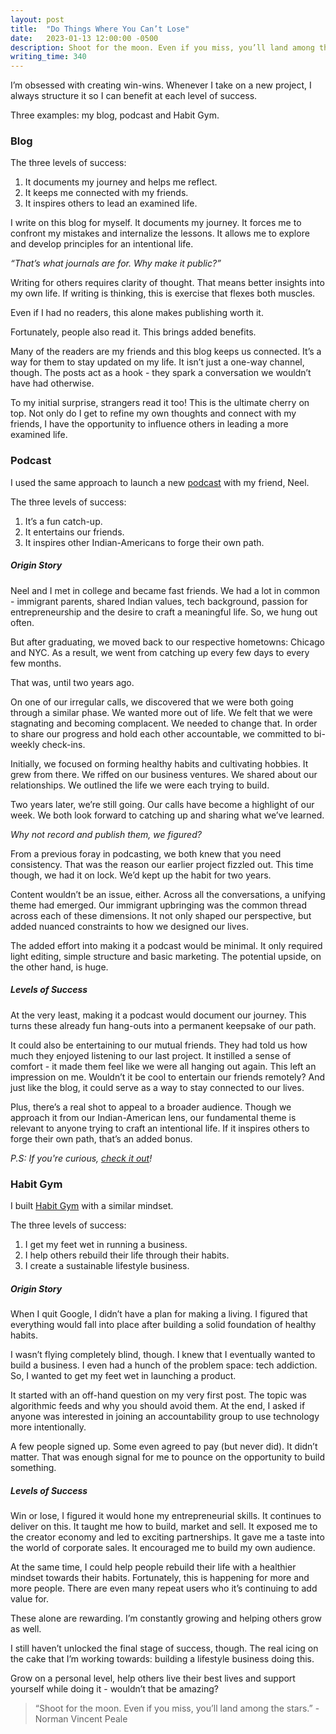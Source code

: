 ```yaml
---
layout: post
title:  "Do Things Where You Can’t Lose"
date:   2023-01-13 12:00:00 -0500
description: Shoot for the moon. Even if you miss, you’ll land among the stars.
writing_time: 340
---
```


I’m obsessed with creating win-wins. Whenever I take on a new project, I always structure it so I can benefit at each level of success.

Three examples: my blog, podcast and Habit Gym.

### Blog

The three levels of success:
1. It documents my journey and helps me reflect.
1. It keeps me connected with my friends.
1. It inspires others to lead an examined life.

I write on this blog for myself. It documents my journey. It forces me to confront my mistakes and internalize the lessons. It allows me to explore and develop principles for an intentional life.

*“That’s what journals are for. Why make it public?”*

Writing for others requires clarity of thought. That means better insights into my own life. If writing is thinking, this is exercise that flexes both muscles.

Even if I had no readers, this alone makes publishing worth it.

Fortunately, people also read it. This brings added benefits.

Many of the readers are my friends and this blog keeps us connected. It’s a way for them to stay updated on my life. It isn’t just a one-way channel, though. The posts act as a hook - they spark a conversation we wouldn’t have had otherwise.

To my initial surprise, strangers read it too! This is the ultimate cherry on top. Not only do I get to refine my own thoughts and connect with my friends, I have the opportunity to influence others in leading a more examined life.

### Podcast

I used the same approach to launch a new [podcast](https://anchor.fm/jugaadpod) with my friend, Neel.

The three levels of success:
1. It’s a fun catch-up.
1. It entertains our friends.
1. It inspires other Indian-Americans to forge their own path.

##### Origin Story

Neel and I met in college and became fast friends. We had a lot in common - immigrant parents, shared Indian values, tech background, passion for entrepreneurship and the desire to craft a meaningful life. So, we hung out often.

But after graduating, we moved back to our respective hometowns: Chicago and NYC. As a result, we went from catching up every few days to every few months.

That was, until two years ago.

On one of our irregular calls, we discovered that we were both going through a similar phase. We wanted more out of life. We felt that we were stagnating and becoming complacent. We needed to change that. In order to share our progress and hold each other accountable, we committed to bi-weekly check-ins.

Initially, we focused on forming healthy habits and cultivating hobbies. It grew from there. We riffed on our business ventures. We shared about our relationships. We outlined the life we were each trying to build.

Two years later, we’re still going. Our calls have become a highlight of our week. We both look forward to catching up and sharing what we’ve learned.

*Why not record and publish them, we figured?*

From a previous foray in podcasting, we both knew that you need consistency. That was the reason our earlier project fizzled out. This time though, we had it on lock. We’d kept up the habit for two years.

Content wouldn’t be an issue, either. Across all the conversations, a unifying theme had emerged. Our immigrant upbringing was the common thread across each of these dimensions. It not only shaped our perspective, but added nuanced constraints to how we designed our lives.

The added effort into making it a podcast would be minimal. It only required light editing, simple structure and basic marketing. The potential upside, on the other hand, is huge.

##### Levels of Success

At the very least, making it a podcast would document our journey. This turns these already fun hang-outs into a permanent keepsake of our path.

It could also be entertaining to our mutual friends. They had told us how much they enjoyed listening to our last project. It instilled a sense of comfort - it made them feel like we were all hanging out again. This left an impression on me. Wouldn’t it be cool to  entertain our friends remotely? And just like the blog, it could serve as a way to stay connected to our lives.

Plus, there’s a real shot to appeal to a broader audience. Though we approach it from our Indian-American lens, our fundamental theme is relevant to anyone trying to craft an intentional life. If it inspires others to forge their own path, that’s an added bonus.

*P.S: If you're curious, [check it out](https://anchor.fm/jugaadpod)!*

### Habit Gym

I built [Habit Gym](https://wwww.thehabitgym.com) with a similar mindset.

The three levels of success:
1. I get my feet wet in running a business.
1. I help others rebuild their life through their habits.
1. I create a sustainable lifestyle business. 

##### Origin Story

When I quit Google, I didn’t have a plan for making a living. I figured that everything would fall into place after building a solid foundation of healthy habits.

I wasn’t flying completely blind, though. I knew that I eventually wanted to build a business. I even had a hunch of the problem space: tech addiction. So, I wanted to get my feet wet in launching a product.

It started with an off-hand question on my very first post. The topic was algorithmic feeds and why you should avoid them. At the end, I asked if anyone was interested in joining an accountability group to use technology more intentionally.

A few people signed up. Some even agreed to pay (but never did). It didn’t matter. That was enough signal for me to pounce on the opportunity to build something.

##### Levels of Success

Win or lose, I figured it would hone my entrepreneurial skills. It continues to deliver on this. It taught me how to build, market and sell. It exposed me to the creator economy and led to exciting partnerships. It gave me a taste into the world of corporate sales. It encouraged me to build my own audience.

At the same time, I could help people rebuild their life with a healthier mindset towards their habits. Fortunately, this is happening for more and more people. There are even many repeat users who it’s continuing to add value for.

These alone are rewarding. I’m constantly growing and helping others grow as well.

I still haven’t unlocked the final stage of success, though. The real icing on the cake that I’m working towards: building a lifestyle business doing this.

Grow on a personal level, help others live their best lives and support yourself while doing it - wouldn’t that be amazing?

> “Shoot for the moon. Even if you miss, you’ll land among the stars.” - Norman Vincent Peale